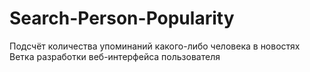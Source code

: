 # Search-Person-Popularity
Подсчёт количества упоминаний какого-либо человека в новостях
<br>Ветка разработки веб-интерфейса пользователя
